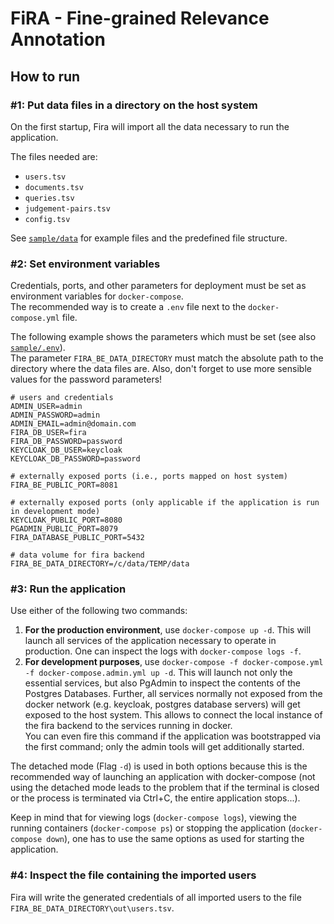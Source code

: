 # FiRA - Fine-grained Relevance Annotation

## How to run

### #1: Put data files in a directory on the host system

On the first startup, Fira will import all the data necessary to run the application.

The files needed are:

- `users.tsv`
- `documents.tsv`
- `queries.tsv`
- `judgement-pairs.tsv`
- `config.tsv`

See [`sample/data`](sample/data) for example files and the predefined file structure.

### #2: Set environment variables

Credentials, ports, and other parameters for deployment must be set as environment variables for `docker-compose`.  
The recommended way is to create a `.env` file next to the `docker-compose.yml` file.  

The following example shows the parameters which must be set (see also [`sample/.env`](sample/.env)).  
The parameter `FIRA_BE_DATA_DIRECTORY` must match the absolute path to the directory where the data files are. Also, don't forget to use more sensible values for the password parameters!

```properties
# users and credentials
ADMIN_USER=admin
ADMIN_PASSWORD=admin
ADMIN_EMAIL=admin@domain.com
FIRA_DB_USER=fira
FIRA_DB_PASSWORD=password
KEYCLOAK_DB_USER=keycloak
KEYCLOAK_DB_PASSWORD=password

# externally exposed ports (i.e., ports mapped on host system)
FIRA_BE_PUBLIC_PORT=8081

# externally exposed ports (only applicable if the application is run in development mode)
KEYCLOAK_PUBLIC_PORT=8080
PGADMIN_PUBLIC_PORT=8079
FIRA_DATABASE_PUBLIC_PORT=5432

# data volume for fira backend
FIRA_BE_DATA_DIRECTORY=/c/data/TEMP/data
```

### #3: Run the application

Use either of the following two commands:

1. **For the production environment**, use ```docker-compose up -d```. This will launch all services of the application necessary to operate in production. One can inspect the logs with ```docker-compose logs -f```.
1. **For development purposes**, use ```docker-compose -f docker-compose.yml -f docker-compose.admin.yml up -d```.
This will launch not only the essential services, but also PgAdmin to inspect the contents of the Postgres Databases.
Further, all services normally not exposed from the docker network (e.g. keycloak, postgres database servers) will get exposed to the host system.
This allows to connect the local instance of the fira backend to the services running in docker.  
You can even fire this command if the application was bootstrapped via the first command; only the admin tools will get additionally started.

The detached mode (Flag ```-d```) is used in both options because this is the recommended way of launching an application with docker-compose (not using the detached mode leads to the problem that if the terminal is closed or the process is terminated via Ctrl+C, the entire application stops...).

Keep in mind that for viewing logs (```docker-compose logs```), viewing the running containers (```docker-compose ps```) or stopping the application (```docker-compose down```), one has to use the same options as used for starting the application.

### #4: Inspect the file containing the imported users

Fira will write the generated credentials of all imported users to the file `FIRA_BE_DATA_DIRECTORY\out\users.tsv`.
